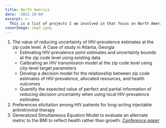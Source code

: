 ```yaml
---
title: North America
date: '2021-10-04'
excerpt: >- 
  This is a list of projects I am involved in that focus on North America.
coverImage: img3.jpeg
---
```

1.  The value of reducing uncertainty of HIV-prevalence estimates at the zip code level. A Case of study in Atlanta, Georgia
    *   Estimating HIV-prevalence point estimates and uncertainty bounds at the zip code level using existing data.
    *   Calibrating an HIV transmission model at the zip code level using city-level target parameters
    *   Develop a decision model for the relationship between zip code estimates of HIV-prevalence, allocated resources, and health outcomes
    *   Quantify the expected value of perfect and partial information of reducing decision uncertainty when using local HIV-prevalence estimates
2.  Preferences elicitation among HIV patients for long-acting injectable antiretroviral therapy
3.  Generalized Simultaneous Equation Model to evaluate an alternate metric to the BMI to reflect health rather than growth. [*Conference paper*](http://dx.doi.org/10.13140/RG.2.2.34973.23528)